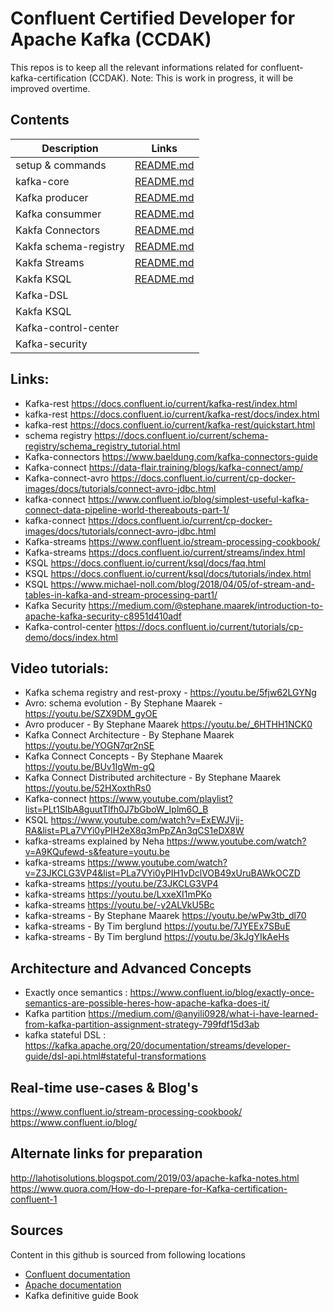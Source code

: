 # Confluent Certified Developer for Apache Kafka (CCDAK)

This repos is to keep all the relevant informations related for confluent-kafka-certification (CCDAK).
Note: This is work in progress, it will be improved overtime.

## Contents ##

| Description | Links |
| ---------------- | --------------------------------------- |
| setup & commands | [README.md](./SETUP-COMMANDS-README.md) |
| kafka-core | [README.md](./KAFKA-CORE-README.md) |
| Kafka producer | [README.md](kafka-producer/README.md) |
| Kafka consummer | [README.md](kafka-consumer/README.md) |
| Kakfa Connectors | [README.md](kafka-connectors/README.md) |
| Kakfa schema-registry | [README.md](kafka-schema-registry/README.md) |
| Kakfa Streams | [README.md](kafka-streams/README.md) |
| Kakfa KSQL | [README.md](kafka-ksql/README.md) |
| Kafka-DSL |  |
| Kakfa KSQL |  |
| Kafka-control-center |  |
| Kafka-security |  |

## Links: ##

* Kafka-rest https://docs.confluent.io/current/kafka-rest/index.html
* kafka-rest https://docs.confluent.io/current/kafka-rest/docs/index.html
* kafka-rest https://docs.confluent.io/current/kafka-rest/quickstart.html
* schema registry https://docs.confluent.io/current/schema-registry/schema_registry_tutorial.html
* Kafka-connectors https://www.baeldung.com/kafka-connectors-guide
* Kafka-connect https://data-flair.training/blogs/kafka-connect/amp/
* Kafka-connect-avro https://docs.confluent.io/current/cp-docker-images/docs/tutorials/connect-avro-jdbc.html
* kafka-connect https://www.confluent.io/blog/simplest-useful-kafka-connect-data-pipeline-world-thereabouts-part-1/
* kafka-connect https://docs.confluent.io/current/cp-docker-images/docs/tutorials/connect-avro-jdbc.html
* Kafka-streams https://www.confluent.io/stream-processing-cookbook/
* Kafka-streams https://docs.confluent.io/current/streams/index.html
* KSQL https://docs.confluent.io/current/ksql/docs/faq.html
* KSQL https://docs.confluent.io/current/ksql/docs/tutorials/index.html
* KSQL https://www.michael-noll.com/blog/2018/04/05/of-stream-and-tables-in-kafka-and-stream-processing-part1/
* Kafka Security https://medium.com/@stephane.maarek/introduction-to-apache-kafka-security-c8951d410adf
* Kafka-control-center https://docs.confluent.io/current/tutorials/cp-demo/docs/index.html

## Video tutorials: ##

* Kafka schema registry and rest-proxy - https://youtu.be/5fjw62LGYNg
* Avro: schema evolution - By Stephane Maarek - https://youtu.be/SZX9DM_gyOE
* Avro producer - By Stephane Maarek https://youtu.be/_6HTHH1NCK0
* Kafka Connect Architecture - By Stephane Maarek https://youtu.be/YOGN7qr2nSE
* Kafka Connect Concepts - By Stephane Maarek https://youtu.be/BUv1IgWm-gQ
* Kafka Connect Distributed architecture - By Stephane Maarek https://youtu.be/52HXoxthRs0
* Kafka-connect https://www.youtube.com/playlist?list=PLt1SIbA8guutTlfh0J7bGboW_Iplm6O_B
* KSQL https://www.youtube.com/watch?v=ExEWJVjj-RA&list=PLa7VYi0yPIH2eX8q3mPpZAn3qCS1eDX8W
* kafka-streams explained by Neha https://www.youtube.com/watch?v=A9KQufewd-s&feature=youtu.be
* kafka-streams https://www.youtube.com/watch?v=Z3JKCLG3VP4&list=PLa7VYi0yPIH1vDclVOB49xUruBAWkOCZD
* kafka-streams https://youtu.be/Z3JKCLG3VP4
* kafka-streams https://youtu.be/LxxeXI1mPKo
* kafka-streams https://youtu.be/-y2ALVkU5Bc
* kafka-streams - By Stephane Maarek https://youtu.be/wPw3tb_dl70
* kafka-streams - By Tim berglund https://youtu.be/7JYEEx7SBuE
* kafka-streams - By Tim berglund https://youtu.be/3kJgYIkAeHs

## Architecture and Advanced Concepts ##

* Exactly once semantics : https://www.confluent.io/blog/exactly-once-semantics-are-possible-heres-how-apache-kafka-does-it/
* Kafka partition https://medium.com/@anyili0928/what-i-have-learned-from-kafka-partition-assignment-strategy-799fdf15d3ab
* kafka stateful DSL : https://kafka.apache.org/20/documentation/streams/developer-guide/dsl-api.html#stateful-transformations

## Real-time use-cases & Blog's ##

https://www.confluent.io/stream-processing-cookbook/
https://www.confluent.io/blog/

## Alternate links for preparation ##

http://lahotisolutions.blogspot.com/2019/03/apache-kafka-notes.html
https://www.quora.com/How-do-I-prepare-for-Kafka-certification-confluent-1

## Sources ##
Content in this github is sourced from following locations

* [Confluent documentation](https://docs.confluent.io/current/)
* [Apache documentation](https://kafka.apache.org/documentation/)
* Kafka definitive guide Book
